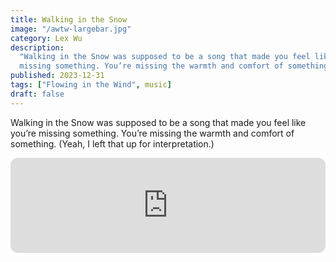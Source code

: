```yaml
---
title: Walking in the Snow
image: "/awtw-largebar.jpg"
category: Lex Wu
description:
  "Walking in the Snow was supposed to be a song that made you feel like you’re
  missing something. You’re missing the warmth and comfort of something."
published: 2023-12-31
tags: ["Flowing in the Wind", music]
draft: false
---
```


Walking in the Snow was supposed to be a song that made you feel like you’re missing something. You’re missing the warmth and comfort of something. (Yeah, I left that up for interpretation.)

<iframe style="border-radius:12px" src="https://open.spotify.com/embed/track/6P7XmEwpRDkRciNJprAxUa?utm\_source=generator" width="100%" height="152" frameBorder="0" allowfullscreen="" allow="autoplay; clipboard-write; encrypted-media; fullscreen; picture-in-picture" loading="lazy" />

[You can listen](https://lexwu.com/bio/music/) on most streaming platforms.

If I had to choose a favourite from the EP, it’d be this one. It’s set in my favourite time signature (3/4 has and will always be superior to 4/4), there’s a major key change at the end, and it was the song that I’d constantly listen to for inspiration on newer projects.

For clarification: the music box is the harmony. The kalimba is the melody, and there’s a glockenspiel that does a call and response. I think I made this too complicated for my own liking.

## Development

I think the funniest thing about this was that it wasn’t ever supposed to be something that was released. I posted a small clip of it in December of 2021, thinking that I’d never turn this into a song. It originally was just a test of some new software I’d bought. After I combed through my earlier songs that might’ve fit in with the theme I was going for, I thought this would fit in perfectly.

In fact, this particular tune kinda stretches out all the way to August of 2021. I was just learning how to use the hardware that I had dusted off from the basement, so nothing I was making sounded polished. I also was just acquiring as much free stuff as I could to get myself rolling. The inspiration for the harmony was a project I titled “Alone.”

<iframe width="560" height="315" src="https://www.youtube-nocookie.com/embed/iuXJqLF10eE?si=UhJa6G8PwN8uzqUr" title="YouTube video player" frameborder="0" allow="accelerometer; autoplay; clipboard-write; encrypted-media; gyroscope; picture-in-picture; web-share" referrerpolicy="strict-origin-when-cross-origin" allowfullscreen />

Thankfully, I was able to figure out how to use the keyboard. Additionally, I accidentally wiped my hard drive in September of 2021, so that atrocity and a bunch of other really horrible projects are now wiped from the face of the earth without a trace.

## Lyrics / Story

If you read my original rant about the song [Lights Out](lights-out), you’d know that I scrapped some lyrics for this song. I’m not really happy about that, and sometime in the future, I’ll record and release a version with the lyrics it always deserved. Not now, but later down the road.

The song’s lyrics were originally about dealing with someone close to your life (like a friend) leaving. The snow was the fog from someone drifting away. The cold nights were just feelings about how something that once filled you with joy wasn’t there at all. And I’m sharing way too much about the lyrics that were supposed to be.

## Final Notes

This version is supposed to immerse you in the snow. And I think I did a good job at that.

It was never supposed to be my best work. It was never supposed to be a work that ever released. But I’m glad it ended up on the EP.
